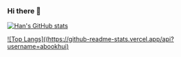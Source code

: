 ### Hi there 👋

<!--
**abookhui/abookhui** is a ✨ _special_ ✨ repository because its `README.md` (this file) appears on your GitHub profile.

Here are some ideas to get you started:

- 🔭 I’m currently working on ...
- 🌱 I’m currently learning ...
- 👯 I’m looking to collaborate on ...
- 🤔 I’m looking for help with ...
- 💬 Ask me about ...
- 📫 How to reach me: ...
- 😄 Pronouns: ...
- ⚡ Fun fact: ...
-->
[![Han's GitHub stats](https://github-readme-stats.vercel.app/api?username=abookhui)](https:github.com/abookhui/github-readme-stats)

[![Top Langs]((https://github-readme-stats.vercel.app/api?username=abookhui)](https:github.com/abookhui/github-readme-stats)
